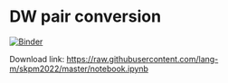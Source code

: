 # DW pair conversion

[![Binder](https://mybinder.org/badge_logo.svg)](https://mybinder.org/v2/gh/lang-m/skpm2022/HEAD?labpath=notebook.ipynb)

Download link: https://raw.githubusercontent.com/lang-m/skpm2022/master/notebook.ipynb
